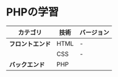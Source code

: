 # PHPの学習

| カテゴリ           | 技術      | バージョン |
| ------------------ | --------- | ---------- |
| **フロントエンド** | HTML      | -          |
|                    | CSS       | -          |
| **バックエンド**   | PHP    |      |
